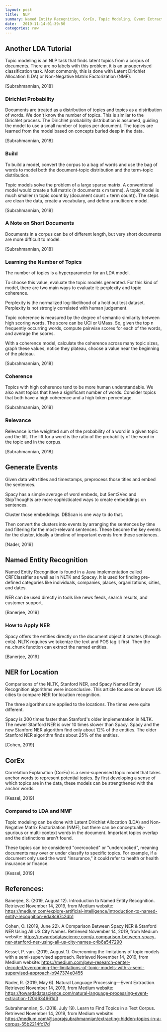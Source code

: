 ```yaml
---
layout: post
title:  NLP
summary: Named Entity Recognition, CorEx, Topic Modeling, Event Extraction
date:   2019-11-14-01:39:50
categories: raw
---
```

## Another LDA Tutorial

Topic modeling is an NLP task that finds latent topics from a corpus of documents. There are no labels with this problem, it is an unsupervised classification task. Most commonly, this is done with Latent Dirichlet Allocation (LDA) or Non-Negative Matrix Factorization (NMF).

[Subrahmannian, 2018]

### Dirichlet Probability

Documents are treated as a distribution of topics and topics as a distribution of words. We don't know the number of topics. This is similar to the Dirichlet process. The Dirichlet probability distribution is assumed, guiding the model to use a small number of topics per document. The topics are learned from the model based on concepts buried deep in the data.

[Subrahmannian, 2018]

### Build

To build a model, convert the corpus to a bag of words and use the bag of words to model both the document-topic distribution and the term-topic distribution.

Topic models solve the problem of a large sparse matrix. A conventional model would create a full matrix (n documents x m terms). A topic model is much smaller (n topic count by (document count + term count)). The steps are clean the data, create a vocabulary, and define a multicore model.

[Subrahmannian, 2018]

### A Note on Short Documents

Documents in a corpus can be of different length, but very short documents are more difficult to model.

[Subrahmannian, 2018]

### Learning the Number of Topics

The number of topics is a hyperparameter for an LDA model.

To choose this value, evaluate the topic models generated. For this kind of model, there are two main ways to evaluate it: perplexity and topic coherence.

Perplexity is the normalized log-likelihood of a hold out test dataset. Perplexity is not strongly correlated with human judgement. 

Topic coherence is measured by the degree of semantic similarity between high scoring words. The score can be UCI or UMass. So, given the top n frequently occurring words, compute pairwise scores for each of the words, and average the scores.

With a coherence model, calculate the coherence across many topic sizes, graph these values, notice they plateau, choose a value near the beginning of the plateau.

[Subrahmannian, 2018]

### Coherence

Topics with high coherence tend to be more human understandable. We also want topics that have a significant number of words. Consider topics that both have a high coherence and a high token percentage.

[Subrahmannian, 2018]

### Relevance

Relevance is the weighted sum of the probability of a word in a given topic and the lift. The lift for a word is the ratio of the probability of the word in the topic and in the corpus.

[Subrahmannian, 2018]

## Generate Events

Given data with titles and timestamps, preprocess those titles and embed the sentences.

Spacy has a simple average of word embeds, but Sent2Vec and SkipThoughts are more sophisticated ways to create embeddings on sentences.

Cluster those embeddings. DBScan is one way to do that.

Then convert the clusters into events by arranging the sentences by time and filtering for the most-relevant sentences. These become the key events for the cluster, ideally a timeline of important events from these sentences.

[Nader, 2019]

## Named Entity Recognition

Named Entity Recognition is found in a Java implementation called CRFClassifier as well as in NLTK and Spacey. It is used for finding pre-defined categories like individuals, companies, places, organizations, cities, and dates.

NER can be used directly in tools like news feeds, search results, and customer support.

[Banerjee, 2019]

### How to Apply NER

Spacy offers the entities directly on the document object it creates (through ents). NLTK requires we tokenize the text and POS tag it first. Then the ne_chunk function can extract the named entities.

[Banerjee, 2019]

## NER for Location

Comparisons of the NLTK, Stanford NER, and Spacy Named Entity Recognition algorithms were inconclusive. This article focuses on known US cities to compare NER for location recognition.

The three algorithms are applied to the locations. The times were quite different.

Spacy is 200 times faster than Stanford's older implementation in NLTK. The newer Stanford NER is over 10 times slower than Spacy. Spacy and the new Stanford NER algorithm find only about 12% of the entities. The older Stanford NER algorithm finds about 25% of the entities.

[Cohen, 2019]

## CorEx

Correlation Explanation (CorEx) is a semi-supervised topic model that takes anchor words to represent potential topics. By first developing a sense of which topics are in the data, these models can be strengthened with the anchor words.

[Kessel, 2019]

### Compared to LDA and NMF

Topic modeling can be done with Latent Dirichlet Allocation (LDA) and Non-Negative Matrix Factorization (NMF), but there can be conceptually-spurious or multi-context words in the document. Important topics overlap and the distinctions aren't found.

These topics can be considered "overcooked" or "undercooked", meaning documents may over or under classify to specific topics. For example, if a document only used the word "insurance," it could refer to health or health insurance or finance.

[Kessel, 2019]


## References:

Banerjee, S. (2019, August 12). Introduction to Named Entity Recognition. Retrieved November 14, 2019, from Medium website: https://medium.com/explore-artificial-intelligence/introduction-to-named-entity-recognition-eda8c97c2db1

Cohen, O. (2019, June 22). A Comparison Between Spacy NER & Stanford NER Using All US City Names. Retrieved November 14, 2019, from Medium website: https://towardsdatascience.com/a-comparison-between-spacy-ner-stanford-ner-using-all-us-city-names-c4b6a547290

Kessel, P. van. (2019, August 1). Overcoming the limitations of topic models with a semi-supervised approach. Retrieved November 14, 2019, from Medium website: https://medium.com/pew-research-center-decoded/overcoming-the-limitations-of-topic-models-with-a-semi-supervised-approach-b947374e0455

Nader, R. (2019, May 6). Natural Language Processing—Event Extraction. Retrieved November 14, 2019, from Medium website: https://towardsdatascience.com/natural-language-processing-event-extraction-f20d634661d3

Subrahmannian, S. (2018, July 19). Learn to Find Topics in a Text Corpus. Retrieved November 14, 2019, from Medium website: https://medium.com/@soorajsubrahmannian/extracting-hidden-topics-in-a-corpus-55b2214fc17d





